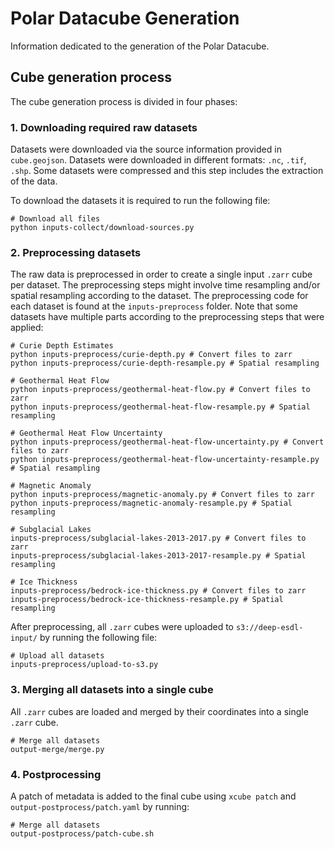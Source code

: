 # Polar Datacube Generation

Information dedicated to the generation of the Polar Datacube.

## Cube generation process

The cube generation process is divided in four phases:

### 1. Downloading required raw datasets

Datasets were downloaded via the source information provided in `cube.geojson`. Datasets were downloaded in different formats: `.nc`, `.tif`, `.shp`. Some datasets were compressed and this step includes the extraction of the data.

To download the datasets it is required to run the following file:

```
# Download all files
python inputs-collect/download-sources.py
```

### 2. Preprocessing datasets

The raw data is preprocessed in order to create a single input `.zarr` cube per dataset. The preprocessing steps might involve time resampling and/or spatial resampling according to the dataset. The preprocessing code for each dataset is found at the `inputs-preprocess` folder. Note that some datasets have multiple parts according to the preprocessing steps that were applied:

```
# Curie Depth Estimates
python inputs-preprocess/curie-depth.py # Convert files to zarr
python inputs-preprocess/curie-depth-resample.py # Spatial resampling

# Geothermal Heat Flow
python inputs-preprocess/geothermal-heat-flow.py # Convert files to zarr
python inputs-preprocess/geothermal-heat-flow-resample.py # Spatial resampling

# Geothermal Heat Flow Uncertainty
python inputs-preprocess/geothermal-heat-flow-uncertainty.py # Convert files to zarr
python inputs-preprocess/geothermal-heat-flow-uncertainty-resample.py # Spatial resampling

# Magnetic Anomaly
python inputs-preprocess/magnetic-anomaly.py # Convert files to zarr
python inputs-preprocess/magnetic-anomaly-resample.py # Spatial resampling

# Subglacial Lakes
inputs-preprocess/subglacial-lakes-2013-2017.py # Convert files to zarr
inputs-preprocess/subglacial-lakes-2013-2017-resample.py # Spatial resampling

# Ice Thickness
inputs-preprocess/bedrock-ice-thickness.py # Convert files to zarr
inputs-preprocess/bedrock-ice-thickness-resample.py # Spatial resampling
```

After preprocessing, all `.zarr` cubes were uploaded to `s3://deep-esdl-input/` by running the following file:

```
# Upload all datasets
inputs-preprocess/upload-to-s3.py
```

### 3. Merging all datasets into a single cube

All `.zarr` cubes are loaded and merged by their coordinates into a single `.zarr` cube.

```
# Merge all datasets
output-merge/merge.py
```

### 4. Postprocessing

A patch of metadata is added to the final cube using `xcube patch` and `output-postprocess/patch.yaml` by running:

```
# Merge all datasets
output-postprocess/patch-cube.sh
```